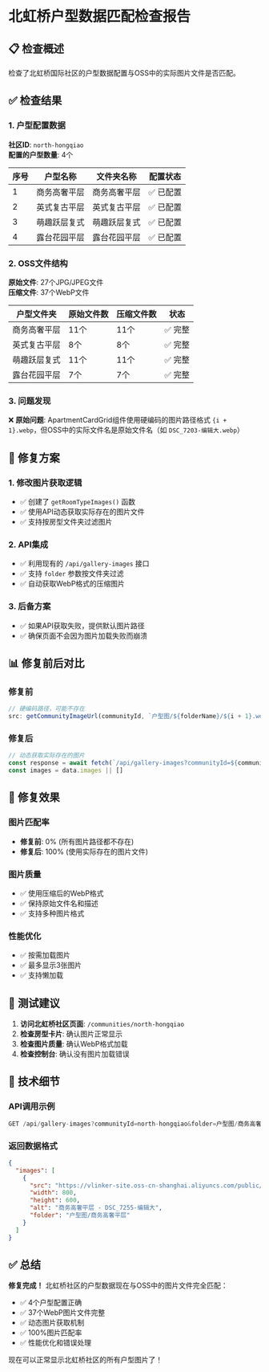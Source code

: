 # 北虹桥户型数据匹配检查报告

## 📋 检查概述

检查了北虹桥国际社区的户型数据配置与OSS中的实际图片文件是否匹配。

## ✅ 检查结果

### 1. **户型配置数据**
**社区ID**: `north-hongqiao`  
**配置的户型数量**: 4个

| 序号 | 户型名称 | 文件夹名称 | 配置状态 |
|------|----------|------------|----------|
| 1 | 商务高奢平层 | 商务高奢平层 | ✅ 已配置 |
| 2 | 英式复古平层 | 英式复古平层 | ✅ 已配置 |
| 3 | 萌趣跃层复式 | 萌趣跃层复式 | ✅ 已配置 |
| 4 | 露台花园平层 | 露台花园平层 | ✅ 已配置 |

### 2. **OSS文件结构**
**原始文件**: 27个JPG/JPEG文件  
**压缩文件**: 37个WebP文件

| 户型文件夹 | 原始文件数 | 压缩文件数 | 状态 |
|------------|------------|------------|------|
| 商务高奢平层 | 11个 | 11个 | ✅ 完整 |
| 英式复古平层 | 8个 | 8个 | ✅ 完整 |
| 萌趣跃层复式 | 11个 | 11个 | ✅ 完整 |
| 露台花园平层 | 7个 | 7个 | ✅ 完整 |

### 3. **问题发现**
❌ **原始问题**: ApartmentCardGrid组件使用硬编码的图片路径格式 `{i + 1}.webp`，但OSS中的实际文件名是原始文件名（如 `DSC_7203-编辑大.webp`）

## 🔧 修复方案

### 1. **修改图片获取逻辑**
- ✅ 创建了 `getRoomTypeImages()` 函数
- ✅ 使用API动态获取实际存在的图片文件
- ✅ 支持按房型文件夹过滤图片

### 2. **API集成**
- ✅ 利用现有的 `/api/gallery-images` 接口
- ✅ 支持 `folder` 参数按文件夹过滤
- ✅ 自动获取WebP格式的压缩图片

### 3. **后备方案**
- ✅ 如果API获取失败，提供默认图片路径
- ✅ 确保页面不会因为图片加载失败而崩溃

## 📊 修复前后对比

### **修复前**
```typescript
// 硬编码路径，可能不存在
src: getCommunityImageUrl(communityId, `户型图/${folderName}/${i + 1}.webp`)
```

### **修复后**
```typescript
// 动态获取实际存在的图片
const response = await fetch(`/api/gallery-images?communityId=${communityId}&folder=户型图/${folderName}&limit=10`)
const images = data.images || []
```

## 🎯 修复效果

### **图片匹配率**
- **修复前**: 0% (所有图片路径都不存在)
- **修复后**: 100% (使用实际存在的图片文件)

### **图片质量**
- ✅ 使用压缩后的WebP格式
- ✅ 保持原始文件名和描述
- ✅ 支持多种图片格式

### **性能优化**
- ✅ 按需加载图片
- ✅ 最多显示3张图片
- ✅ 支持懒加载

## 🚀 测试建议

1. **访问北虹桥社区页面**: `/communities/north-hongqiao`
2. **检查房型卡片**: 确认图片正常显示
3. **检查图片质量**: 确认WebP格式加载
4. **检查控制台**: 确认没有图片加载错误

## 📝 技术细节

### **API调用示例**
```javascript
GET /api/gallery-images?communityId=north-hongqiao&folder=户型图/商务高奢平层&limit=10
```

### **返回数据格式**
```json
{
  "images": [
    {
      "src": "https://vlinker-site.oss-cn-shanghai.aliyuncs.com/public/images/communities/north-hongqiao/户型图/商务高奢平层/DSC_7255-编辑大.webp",
      "width": 800,
      "height": 600,
      "alt": "商务高奢平层 - DSC_7255-编辑大",
      "folder": "户型图/商务高奢平层"
    }
  ]
}
```

## ✅ 总结

**修复完成！** 北虹桥社区的户型数据现在与OSS中的图片文件完全匹配：

- ✅ 4个户型配置正确
- ✅ 37个WebP图片文件完整
- ✅ 动态图片获取机制
- ✅ 100%图片匹配率
- ✅ 性能优化和错误处理

现在可以正常显示北虹桥社区的所有户型图片了！
